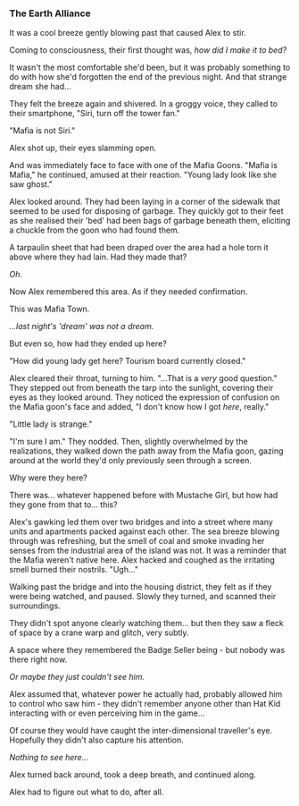 ### The Earth Alliance

It was a cool breeze gently blowing past that caused Alex to stir.

Coming to consciousness, their first thought was, *how did I make it to bed?*

It wasn't the most comfortable she'd been, but it was probably something to do with how she'd forgotten the end of the previous night. And that strange dream she had...

They felt the breeze again and shivered. In a groggy voice, they called to their smartphone, "Siri, turn off the tower fan."

"Mafia is not Siri."

Alex shot up, their eyes slamming open.

And was immediately face to face with one of the Mafia Goons. "Mafia is Mafia," he continued, amused at their reaction. "Young lady look like she saw ghost."

Alex looked around. They had been laying in a corner of the sidewalk that seemed to be used for disposing of garbage. They quickly got to their feet as she realised their 'bed' had been bags of garbage beneath them, eliciting a chuckle from the goon who had found them.

A tarpaulin sheet that had been draped over the area had a hole torn it above where they had lain. Had they made that?

*Oh.*

Now Alex remembered this area. As if they needed confirmation.

This was Mafia Town.

*...last night's 'dream' was not a dream.*

But even so, how had they ended up here?

"How did young lady get here? Tourism board currently closed."

Alex cleared their throat, turning to him. "...That is a *very* good question." They stepped out from beneath the tarp into the sunlight, covering their eyes as they looked around. They noticed the expression of confusion on the Mafia goon's face and added, "I don't know how I got *here*, really."

"Little lady is strange."

"I'm sure I am." They nodded. Then, slightly overwhelmed by the realizations, they walked down the path away from the Mafia goon, gazing around at the world they'd only previously seen through a screen.

Why were they here?

There was... whatever happened before with Mustache Girl, but how had they gone from that to... this?

Alex's gawking led them over two bridges and into a street where many units and apartments packed against each other. The sea breeze blowing through was refreshing, but the smell of coal and smoke invading her senses from the industrial area of the island was not. It was a reminder that the Mafia weren't native here. Alex hacked and coughed as the irritating smell burned their nostrils. "Ugh..."

Walking past the bridge and into the housing district, they felt as if they were being watched, and paused. Slowly they turned, and scanned their surroundings.

They didn't spot anyone clearly watching them... but then they saw a fleck of space by a crane warp and glitch, very subtly.

A space where they remembered the Badge Seller being - but nobody was there right now.

*Or maybe they just couldn't see him.*

Alex assumed that, whatever power he actually had, probably allowed him to control who saw him - they didn't remember anyone other than Hat Kid interacting with or even perceiving him in the game...

Of course they would have caught the inter-dimensional traveller's eye. Hopefully they didn't also capture his attention.

*Nothing to see here...*

Alex turned back around, took a deep breath, and continued along.

Alex had to figure out what to do, after all.
